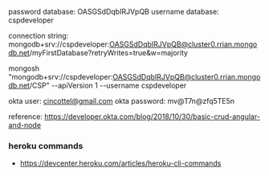 password database: OASGSdDqbIRJVpQB
username database: cspdeveloper

connection string:
mongodb+srv://cspdeveloper:OASGSdDqbIRJVpQB@cluster0.rrian.mongodb.net/myFirstDatabase?retryWrites=true&w=majority

mongosh "mongodb+srv://cspdeveloper:OASGSdDqbIRJVpQB@cluster0.rrian.mongodb.net/CSP" --apiVersion 1 --username cspdeveloper

okta user: cincottel@gmail.com
okta password: mv@T7n@zfq5TE5n

reference:
https://developer.okta.com/blog/2018/10/30/basic-crud-angular-and-node

### heroku commands

* https://devcenter.heroku.com/articles/heroku-cli-commands
